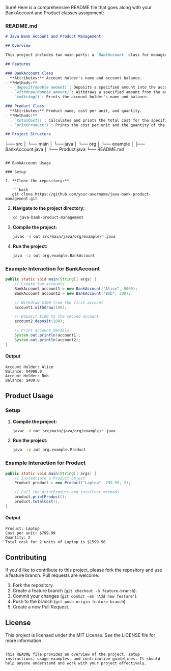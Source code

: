 Sure! Here is a comprehensive README file that goes along with your BankAccount and Product classes assignment:

### README.md

```markdown
# Java Bank Account and Product Management

## Overview

This project includes two main parts: a `BankAccount` class for managing bank accounts and a `Product` class for managing product details. The project demonstrates object-oriented programming principles, including encapsulation, method creation, and object interaction.

## Features

### BankAccount Class
- **Attributes:** Account holder's name and account balance.
- **Methods:**
  - `deposit(double amount)`: Deposits a specified amount into the account.
  - `withdraw(double amount)`: Withdraws a specified amount from the account.
  - `toString()`: Prints the account holder's name and balance.

### Product Class
- **Attributes:** Product name, cost per unit, and quantity.
- **Methods:**
  - `totalCost()`: Calculates and prints the total cost for the specified quantity of products.
  - `printProduct()`: Prints the cost per unit and the quantity of the product.

## Project Structure

```
├── src
│   └── main
│       └── java
│           └── org
│               └── example
│                   ├── BankAccount.java
│                   └── Product.java
└── README.md
```

## BankAccount Usage

### Setup

1. **Clone the repository:**

   ```bash
   git clone https://github.com/your-username/java-bank-product-management.git
   ```

2. **Navigate to the project directory:**

   ```bash
   cd java-bank-product-management
   ```

3. **Compile the project:**

   ```bash
   javac -d out src/main/java/org/example/*.java
   ```

4. **Run the project:**

   ```bash
   java -cp out org.example.BankAccount
   ```

### Example Interaction for BankAccount

```java
public static void main(String[] args) {
    // Create two accounts
    BankAccount account1 = new BankAccount("Alice", 5000);
    BankAccount account2 = new BankAccount("Bob", 300);

    // Withdraw $100 from the first account
    account1.withdraw(100);

    // Deposit $100 to the second account
    account2.deposit(100);

    // Print account details
    System.out.println(account1);
    System.out.println(account2);
}
```

#### Output

```
Account Holder: Alice
Balance: $4900.0
Account Holder: Bob
Balance: $400.0
```

## Product Usage

### Setup

1. **Compile the project:**

   ```bash
   javac -d out src/main/java/org/example/*.java
   ```

2. **Run the project:**

   ```bash
   java -cp out org.example.Product
   ```

### Example Interaction for Product

```java
public static void main(String[] args) {
    // Instantiate a Product object
    Product product = new Product("Laptop", 799.99, 2);

    // Call the printProduct and totalCost methods
    product.printProduct();
    product.totalCost();
}
```

#### Output

```
Product: Laptop
Cost per unit: $799.99
Quantity: 2
Total cost for 2 units of Laptop is $1599.98
```

## Contributing

If you'd like to contribute to this project, please fork the repository and use a feature branch. Pull requests are welcome.

1. Fork the repository.
2. Create a feature branch (`git checkout -b feature-branch`).
3. Commit your changes (`git commit -am 'Add new feature'`).
4. Push to the branch (`git push origin feature-branch`).
5. Create a new Pull Request.

## License

This project is licensed under the MIT License. See the LICENSE file for more information.
```

This README file provides an overview of the project, setup instructions, usage examples, and contribution guidelines. It should help anyone understand and work with your project effectively.
